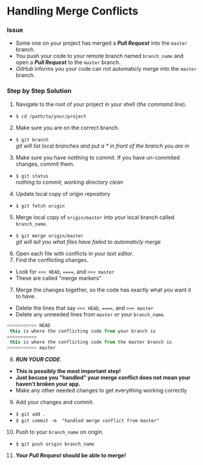 # Handling Merge Conflicts
### Issue
* Some one on your project has merged a **_Pull Request_** into the `master` branch.
* You push your code to your remote branch named `branch_name` and open a **_Pull Request_** to the `master` branch.
* _GitHub_ informs you your code can not automaticly merge into the `master` branch.

### Step by Step Solution
1. Navigate to the root of your project in your shell (*the command line*).
 * `$ cd /path/to/your/project`
2. Make sure you are on the correct branch.
 * `$ git branch`  
  _git will list local branches and put a * in front of the branch you are in_
3. Make sure you have notthing to commit. If you have un-commited changes, commit them.
 * `$ git status`  
  _nothing to commit, working directory clean_
4. Update local copy of origin repository
 * `$ git fetch origin`  
5. Merge local copy of `origin/master` into your local branch called `branch_name`.
 * `$ git merge origin/master`  
  _git will tell you what files have failed to automaticly merge_
6. Open each file with conflicts in your _text editor_.
7. Find the conflicting changes.
  * Look for  `<<< HEAD`, `====`, and `>>> master`
  * These are called "merge markers"
7. Merge the changes together, so the code has exactly what you want it to have.
  * Delete the lines that say `<<< HEAD`, `====`, and `>>> master`
  * Delete any unneeded lines from `master` or your `branch_name`.
  ```javascript
 <<<<<<<<<<< HEAD 
   this is where the conflicting code from your branch is
 ===========
   this is where the conflicting code from the master branch is
 >>>>>>>>>>> master 
``` 
8. **_RUN YOUR CODE_**.
 * **This is possibly the most important step!**
 * **Just becuse you "handled" your merge conflict does not mean your haven't broken your app.**
 * Make any other needed changes to get everything working correctly
9. Add your changes and commit.
  * `$ git add .`
  * `$ git commit -m  "handled merge conflict from master"`
10. Push to your `branch_name` on origin.
  * `$ git push origin branch_name`
11. **Your _Pull Request_ should be able to merge!**